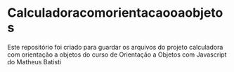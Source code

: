 # Calculadoracomorientacaooaobjetos
Este repositório foi criado para guardar os arquivos do projeto calculadora com orientação a objetos do curso de Orientação a Objetos com Javascript do Matheus Batisti
